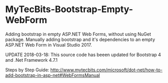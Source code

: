 # MyTecBits-Bootstrap-Empty-WebForm
Adding bootstrap in empty ASP.NET Web Forms, without using NuGet package. Manually adding bootstrap and it's dependencies to an empty ASP.NET Web Form in Visual Studio 2017.

UPDATE 2018-03-18: This source code has beeen updated for Bootstrap 4 and .Net Framework 4.7.1

Steps by Step Guide: http://www.mytecbits.com/microsoft/dot-net/how-to-add-bootstrap-in-asp-net#WebFormsManual
